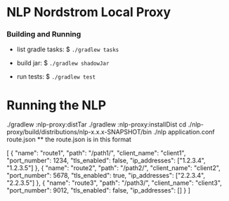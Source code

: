 # NLP Nordstrom Local Proxy

### Building and Running

* list gradle tasks: $
`./gradlew tasks`

* build jar: $
`./gradlew shadowJar`

* run tests: $
`./gradlew test`

# Running the NLP
./gradlew :nlp-proxy:distTar
./gradlew :nlp-proxy:installDist
cd ./nlp-proxy/build/distributions/nlp-x.x.x-SNAPSHOT/bin
./nlp application.conf route.json
** the route.json is in this format

[
  {
      "name": "route1",
      "path": "/path1/",
      "client_name": "client1",
      "port_number": 1234,
      "tls_enabled": false,
      "ip_addresses": ["1.2.3.4", "1.2.3.5"]
  },
  {
      "name": "route2",
      "path": "/path2/",
      "client_name": "client2",
      "port_number": 5678,
      "tls_enabled": true,
      "ip_addresses": ["2.2.3.4", "2.2.3.5"]
  },
  {
      "name": "route3",
      "path": "/path3/",
      "client_name": "client3",
      "port_number": 9012,
      "tls_enabled": false,
      "ip_addresses": []
  }
]


